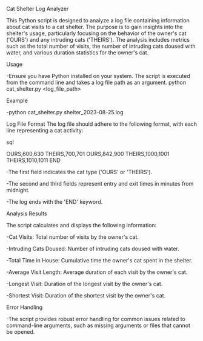 Cat Shelter Log Analyzer


This Python script is designed to analyze a log file containing information about cat visits to a cat shelter. The purpose is to gain insights into the 
shelter's usage, particularly focusing on the behavior of the owner's cat ('OURS') and any intruding cats ('THEIRS'). The analysis includes metrics such
as the total number of visits, the number of intruding cats doused with water, and various duration statistics for the owner's cat.



Usage

-Ensure you have Python installed on your system. The script is executed from the command line and takes a log file path as an argument.
python cat_shelter.py <log_file_path>



Example

-python cat_shelter.py shelter_2023-08-25.log



Log File Format
The log file should adhere to the following format, with each line representing a cat activity:

sql

OURS,600,630
THEIRS,700,701
OURS,842,900
THEIRS,1000,1001
THEIRS,1010,1011
END

-The first field indicates the cat type ('OURS' or 'THEIRS').

-The second and third fields represent entry and exit times in minutes from midnight.

-The log ends with the 'END' keyword.



Analysis Results

The script calculates and displays the following information:

-Cat Visits: Total number of visits by the owner's cat.

-Intruding Cats Doused: Number of intruding cats doused with water.

-Total Time in House: Cumulative time the owner's cat spent in the shelter.

-Average Visit Length: Average duration of each visit by the owner's cat.

-Longest Visit: Duration of the longest visit by the owner's cat.

-Shortest Visit: Duration of the shortest visit by the owner's cat.



Error Handling

-The script provides robust error handling for common issues related to command-line arguments, such as missing arguments or files that cannot be opened.
